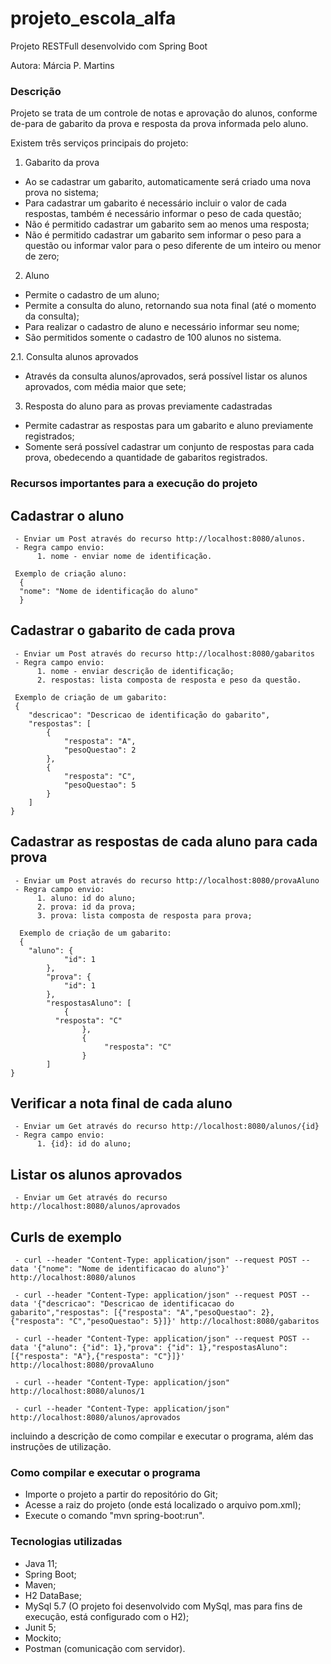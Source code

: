 # projeto_escola_alfa
Projeto RESTFull desenvolvido com Spring Boot

Autora: Márcia P. Martins

### Descrição

Projeto se trata de um controle de notas e aprovação do alunos, conforme de-para de gabarito da prova e resposta da prova informada pelo aluno. 

Existem três serviços principais do projeto:

1. Gabarito da prova
  - Ao se cadastrar um gabarito, automaticamente será criado uma nova prova no sistema;
  - Para cadastrar um gabarito é necessário incluir o valor de cada respostas, também é necessário informar o peso de cada questão;
  - Não é permitido cadastrar um gabarito sem ao menos uma resposta;
  - Não é permitido cadastrar um gabarito sem informar o peso para a questão ou informar valor para o peso diferente de um inteiro ou menor de zero;

2. Aluno
  - Permite o cadastro de um aluno;
  - Permite a consulta do aluno, retornando sua nota final (até o momento da consulta);
  - Para realizar o cadastro de aluno e necessário informar seu nome;
  - São permitidos somente o cadastro de 100 alunos no sistema.

2.1. Consulta alunos aprovados
  - Através da consulta alunos/aprovados, será possível listar os alunos aprovados, com média maior que sete;

3. Resposta do aluno para as provas previamente cadastradas
  - Permite cadastrar as respostas para um gabarito e aluno previamente registrados;
  - Somente será possível cadastrar um conjunto de respostas para cada prova, obedecendo a quantidade de gabaritos registrados.

### Recursos importantes para a execução do projeto

  ## Cadastrar o aluno 
     - Enviar um Post através do recurso http://localhost:8080/alunos.
     - Regra campo envio: 
          1. nome - enviar nome de identificação.  
     
     Exemplo de criação aluno: 
      {
  	  "nome": "Nome de identificação do aluno"
      }
      
  ## Cadastrar o gabarito de cada prova 
     - Enviar um Post através do recurso http://localhost:8080/gabaritos
     - Regra campo envio: 
          1. nome - enviar descrição de identificação;
          2. respostas: lista composta de resposta e peso da questão.
       
     Exemplo de criação de um gabarito:
     {
        "descricao": "Descricao de identificação do gabarito",
        "respostas": [
        	{
                "resposta": "A",
                "pesoQuestao": 2
            },
            {
                "resposta": "C",
                "pesoQuestao": 5
            }
        ]
    }
  
  ## Cadastrar as respostas de cada aluno para cada prova 
     - Enviar um Post através do recurso http://localhost:8080/provaAluno
     - Regra campo envio: 
          1. aluno: id do aluno;
          2. prova: id da prova;
          3. prova: lista composta de resposta para prova;
	  
	  Exemplo de criação de um gabarito:
	  {
   		"aluno": {
        		"id": 1
    		},
    		"prova": {
       			"id": 1
    		},
    		"respostasAluno": [
        		{
			  "resposta": "C"
            		},
            		{
                	     "resposta": "C"
            		}
    		]
 	}
  
  ## Verificar a nota final de cada aluno   
     - Enviar um Get através do recurso http://localhost:8080/alunos/{id} 
     - Regra campo envio: 
          1. {id}: id do aluno;
  
  ## Listar os alunos aprovados 
     - Enviar um Get através do recurso http://localhost:8080/alunos/aprovados 
     
  ## Curls de exemplo
     - curl --header "Content-Type: application/json" --request POST --data '{"nome": "Nome de identificacao do aluno"}' http://localhost:8080/alunos

     - curl --header "Content-Type: application/json" --request POST --data '{"descricao": "Descricao de identificacao do gabarito","respostas": [{"resposta": "A","pesoQuestao": 2},{"resposta": "C","pesoQuestao": 5}]}' http://localhost:8080/gabaritos

     - curl --header "Content-Type: application/json" --request POST --data '{"aluno": {"id": 1},"prova": {"id": 1},"respostasAluno": [{"resposta": "A"},{"resposta": "C"}]}' http://localhost:8080/provaAluno

     - curl --header "Content-Type: application/json" http://localhost:8080/alunos/1

     - curl --header "Content-Type: application/json" http://localhost:8080/alunos/aprovados

incluindo a descrição de como compilar e executar o programa, além das instruções de utilização.

### Como compilar e executar o programa

- Importe o projeto a partir do repositório do Git;
- Acesse a raiz do projeto (onde está localizado o arquivo pom.xml);
- Execute o comando "mvn spring-boot:run".
   

### Tecnologias utilizadas
- Java 11;
- Spring Boot;
- Maven;
- H2 DataBase;
- MySql 5.7 (O projeto foi desenvolvido com MySql, mas para fins de execução, está configurado com o H2);
- Junit 5;
- Mockito;
- Postman (comunicação com servidor).

